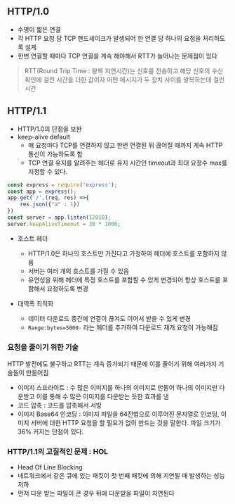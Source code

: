 ## HTTP/1.0

- 수명이 짧은 연결
- 각 HTTP 요청 당 TCP 핸드셰이크가 발생되어 한 연결 당 하나의 요청을 처리하도록 설계
- 한번 연결할 때마다 TCP 연결을 계속 해야해서 RTT가 늘어나는 문제점이 있다

> RTT(Round Trip Time : 왕복 지연시간)는 신호를 전송하고 해당 신호의 수신 확인에 걸린 시간을 더한 값이자 어떤 메시지가 두 장치 사이를 왕복하는데 걸린 시간 

## HTTP/1.1

- HTTP/1.0의 단점을 보완
- keep-alive default
    - 매 요청마다 TCP를 연결하지 않고 한번 연결된 뒤 끊어질 때까지 계속 HTTP 통신이 가능하도록 함
    - TCP 연결 유지를 알려주는 헤더로 유지 시간인 timeout과 최대 요청수 max를 지정할 수 있다.

```js
const express = require('express'); 
const app = express();
app.get('/',(req, res) =>{
    res.json({"a" : 1})
})
const server = app.listen(12010); 
server.keepAliveTimeout = 30 * 1000;
```

- 호스트 헤더
    - HTTP/1.0은 하나의 호스트만 가진다고 가정하여 헤더에 호스트를 포함하지 않음
    - 서버는 여러 개의 호스트를 가질 수 있음
    - 유연성을 위해 헤더에 특정 호스트를 포함할 수 있게 변경되어 항상 호스트를 포함해서 요청하도록 변경

- 대역폭 최적화
    - 데이터 다운로드 중간에 연결이 끊겨도 이어서 받을 수 있게 변경
    - `Range:bytes=5000-` 라는 헤더를 추가하여 다운로드 재개 요청이 가능해짐

### 요청을 줄이기 위한 기술

HTTP 발전에도 불구하고 RTT는 계속 증가되기 때문에 이를 줄이기 위해 여러가지 기술들이 만들어짐

- 이미지 스프라이트 : 수 많은 이미지를 하나의 이미지로 만들어 하나의 이미지만 다운받고 이를 통해 수 많은 이미지를 다운받는 듯한 효과를 냄
- 코드 압축 : 코드를 압축해서 서빙
- 이미지 Base64 인코딩 : 이미지 파일을 64진법으로 이루어진 문자열로 인코딩, 이미지 서버에 대한 HTTP 요청을 할 필요가 없이 만드는 것을 말한다. 파일 크기가 36% 커지는 단점이 있다.

### HTTP/1.1의 고질적인 문제 : HOL

- Head Of Line Blocking
- 네트워크에서 같은 큐에 있는 패킷이 첫 번째 패킷에 의해 지연될 때 발생하는 성능 저하
- 먼저 다운 받는 파일이 큰 경우 뒤에 다운받을 파일이 지연된다